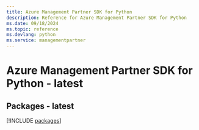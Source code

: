 ```yaml
---
title: Azure Management Partner SDK for Python
description: Reference for Azure Management Partner SDK for Python
ms.date: 09/18/2024
ms.topic: reference
ms.devlang: python
ms.service: managementpartner
---
```

# Azure Management Partner SDK for Python - latest
## Packages - latest
[!INCLUDE [packages](management-partner-index.md)]